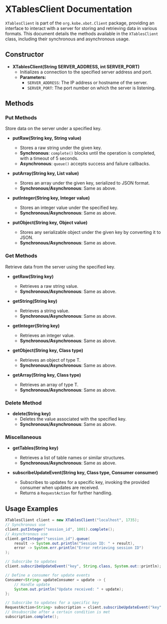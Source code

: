 # XTablesClient Documentation

`XTablesClient` is part of the `org.kobe.xbot.Client` package, providing an interface to interact with a server for storing and retrieving data in various formats. This document details the methods available in the `XTablesClient` class, including their synchronous and asynchronous usage.

## Constructor

- **XTablesClient(String SERVER_ADDRESS, int SERVER_PORT)**
  - Initializes a connection to the specified server address and port.
  - **Parameters:**
    - `SERVER_ADDRESS`: The IP address or hostname of the server.
    - `SERVER_PORT`: The port number on which the server is listening.

## Methods

### Put Methods
Store data on the server under a specified key.

- **putRaw(String key, String value)**
  - Stores a raw string under the given key.
  - **Synchronous**: `complete()` blocks until the operation is completed, with a timeout of 5 seconds.
  - **Asynchronous**: `queue()` accepts success and failure callbacks.

- **putArray(String key, List<T> value)**
  - Stores an array under the given key, serialized to JSON format.
  - **Synchronous/Asynchronous**: Same as above.

- **putInteger(String key, Integer value)**
  - Stores an integer value under the specified key.
  - **Synchronous/Asynchronous**: Same as above.

- **putObject(String key, Object value)**
  - Stores any serializable object under the given key by converting it to JSON.
  - **Synchronous/Asynchronous**: Same as above.

### Get Methods
Retrieve data from the server using the specified key.

- **getRaw(String key)**
  - Retrieves a raw string value.
  - **Synchronous/Asynchronous**: Same as above.

- **getString(String key)**
  - Retrieves a string value.
  - **Synchronous/Asynchronous**: Same as above.

- **getInteger(String key)**
  - Retrieves an integer value.
  - **Synchronous/Asynchronous**: Same as above.

- **getObject(String key, Class<T> type)**
  - Retrieves an object of type T.
  - **Synchronous/Asynchronous**: Same as above.

- **getArray(String key, Class<T> type)**
  - Retrieves an array of type T.
  - **Synchronous/Asynchronous**: Same as above.

### Delete Method
- **delete(String key)**
  - Deletes the value associated with the specified key.
  - **Synchronous/Asynchronous**: Same as above.

### Miscellaneous
- **getTables(String key)**
  - Retrieves a list of table names or similar structures.
  - **Synchronous/Asynchronous**: Same as above.

- **subscribeUpdateEvent(String key, Class<T> type, Consumer<T> consumer)**
  - Subscribes to updates for a specific key, invoking the provided consumer when updates are received.
  - Returns a `RequestAction` for further handling.

## Usage Examples

```java
XTablesClient client = new XTablesClient("localhost", 1735);
// Synchronous use
client.putInteger("session_id", 1001).complete();
// Asynchronous use
client.getInteger("session_id").queue(
    result -> System.out.println("Session ID: " + result),
    error -> System.err.println("Error retrieving session ID")
);

// Subscribe to updates
client.subscribeUpdateEvent("key", String.class, System.out::println);

// Define a consumer for update events
Consumer<String> updateConsumer = update -> {
    // Handle update
    System.out.println("Update received: " + update);
};

// Subscribe to updates for a specific key
RequestAction<String> subscription = client.subscribeUpdateEvent("key", String.class, updateConsumer);
// Unsubscribe after a certain condition is met
subscription.complete();
